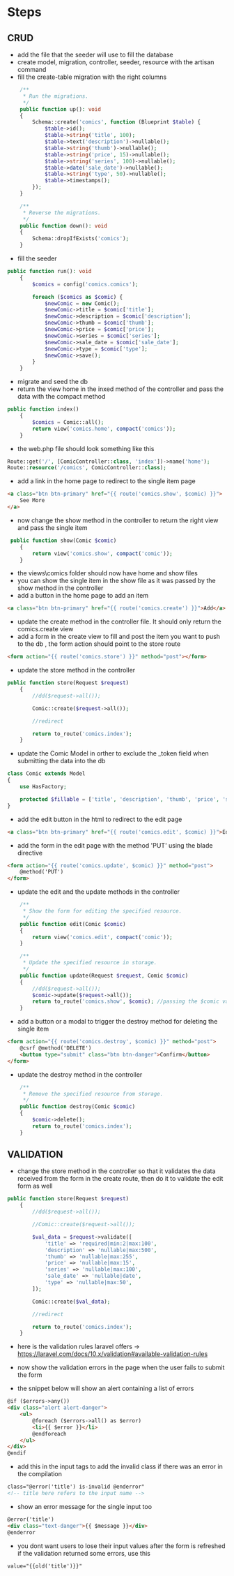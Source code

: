 # Steps

## CRUD

-   add the file that the seeder will use to fill the database
-   create model, migration, controller, seeder, resource with the artisan command
-   fill the create-table migration with the right columns

```php
    /**
     * Run the migrations.
     */
    public function up(): void
    {
        Schema::create('comics', function (Blueprint $table) {
            $table->id();
            $table->string('title', 100);
            $table->text('description')->nullable();
            $table->string('thumb')->nullable();
            $table->string('price', 15)->nullable();
            $table->string('series', 100)->nullable();
            $table->date('sale_date')->nullable();
            $table->string('type', 50)->nullable();
            $table->timestamps();
        });
    }

    /**
     * Reverse the migrations.
     */
    public function down(): void
    {
        Schema::dropIfExists('comics');
    }
```

-   fill the seeder

```php
public function run(): void
    {
        $comics = config('comics.comics');

        foreach ($comics as $comic) {
            $newComic = new Comic();
            $newComic->title = $comic['title'];
            $newComic->description = $comic['description'];
            $newComic->thumb = $comic['thumb'];
            $newComic->price = $comic['price'];
            $newComic->series = $comic['series'];
            $newComic->sale_date = $comic['sale_date'];
            $newComic->type = $comic['type'];
            $newComic->save();
        }
    }
```

-   migrate and seed the db
-   return the view home in the inxed method of the controller and pass the data with the compact method

```php
public function index()
    {
        $comics = Comic::all();
        return view('comics.home', compact('comics'));
    }
```

-   the web.php file should look something like this

```php
Route::get('/', [ComicController::class, 'index'])->name('home');
Route::resource('/comics', ComicController::class);
```

-   add a link in the home page to redirect to the single item page

```html
<a class="btn btn-primary" href="{{ route('comics.show', $comic) }}">
    See More
</a>
```

-   now change the show method in the controller to return the right view and pass the single item

```php
 public function show(Comic $comic)
    {
        return view('comics.show', compact('comic'));
    }
```

-   the views\comics folder should now have home and show files
-   you can show the single item in the show file as it was passed by the show method in the controller
-   add a button in the home page to add an item

```html
<a class="btn btn-primary" href="{{ route('comics.create') }}">Add</a>
```

-   update the create method in the controller file. It should only return the comics.create view
-   add a form in the create view to fill and post the item you want to push to the db , the form action should point to the store route

```html
<form action="{{ route('comics.store') }}" method="post"></form>
```

-   update the store method in the controller

```php
public function store(Request $request)
    {
        //dd($request->all());

        Comic::create($request->all());

        //redirect

        return to_route('comics.index');
    }
```

-   update the Comic Model in orther to exclude the \_token field when submitting the data into the db

```php
class Comic extends Model
{
    use HasFactory;

    protected $fillable = ['title', 'description', 'thumb', 'price', 'series', 'sale_date', 'type'];
}
```

-   add the edit button in the html to redirect to the edit page

```html
<a class="btn btn-primary" href="{{ route('comics.edit', $comic) }}">Edit</a>
```

-   add the form in the edit page with the method 'PUT' using the blade directive

```html
<form action="{{ route('comics.update', $comic) }}" method="post">
    @method('PUT')
</form>
```

-   update the edit and the update methods in the controller

```php
    /**
     * Show the form for editing the specified resource.
     */
    public function edit(Comic $comic)
    {
        return view('comics.edit', compact('comic'));
    }

    /**
     * Update the specified resource in storage.
     */
    public function update(Request $request, Comic $comic)
    {
        //dd($request->all());
        $comic->update($request->all());
        return to_route('comics.show', $comic); //passing the $comic variable just because the show rout needs the single item
    }
```

-   add a button or a modal to trigger the destroy method for deleting the single item

```html
<form action="{{ route('comics.destroy', $comic) }}" method="post">
    @csrf @method('DELETE')
    <button type="submit" class="btn btn-danger">Confirm</button>
</form>
```

-   update the destroy method in the controller

```php
    /**
     * Remove the specified resource from storage.
     */
    public function destroy(Comic $comic)
    {
        $comic->delete();
        return to_route('comics.index');
    }
```

## VALIDATION

-   change the store method in the controller so that it validates the data received from the form in the create route, then do it to validate the edit form as well

```php
public function store(Request $request)
    {
        //dd($request->all());

        //Comic::create($request->all());

        $val_data = $request->validate([
            'title' => 'required|min:2|max:100',
            'description' => 'nullable|max:500',
            'thumb' => 'nullable|max:255',
            'price' => 'nullable|max:15',
            'series' => 'nullable|max:100',
            'sale_date' => 'nullable|date',
            'type' => 'nullable|max:50',
        ]);

        Comic::create($val_data);

        //redirect

        return to_route('comics.index');
    }
```

-   here is the validation rules laravel offers -> https://laravel.com/docs/10.x/validation#available-validation-rules

-   now show the validation errors in the page when the user fails to submit the form

-   the snippet below will show an alert containing a list of errors

```html
@if ($errors->any())
<div class="alert alert-danger">
    <ul>
        @foreach ($errors->all() as $error)
        <li>{{ $error }}</li>
        @endforeach
    </ul>
</div>
@endif
```

-   add this in the input tags to add the invalid class if there was an error in the compilation

```html
class="@error('title') is-invalid @enderror"
<!-- title here refers to the input name -->
```

-   show an error message for the single input too

```html
@error('title')
<div class="text-danger">{{ $message }}</div>
@enderror
```

-   you dont want users to lose their input values after the form is refreshed if the validation returned some errors, use this

```html
value="{{old('title')}}"
```
